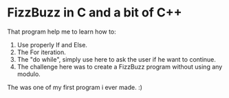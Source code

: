 # FizzBuzz in C and a bit of C++

That program help me to learn how to:
1) Use properly If and Else.
2) The For iteration.
3) The "do while", simply use here to ask the user if he want to continue.
4) The challenge here was to create a FizzBuzz program without using any modulo.

The was one of my first program i ever made. :)
